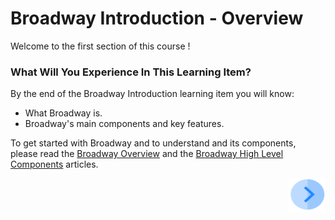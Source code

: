 # Broadway Introduction - Overview

Welcome to the first section of this course !

 

### What Will You Experience In This Learning Item?

By the end of the Broadway Introduction learning item you will know:

- What Broadway is.
- Broadway's main components and key features.

To get started with Broadway and to understand and its components, please read the [Broadway Overview](/articles/99_Broadway/01_broadway_overview.md) and the [Broadway High Level Components](/articles/99_Broadway/02_broadway_high_level_components.md) articles. 


[<img align="right" width="60" height="54" src="/articles/images/Next.png">](/academy/Training_Level_1/99_Broadway/04_broadway_tutorials.md)
